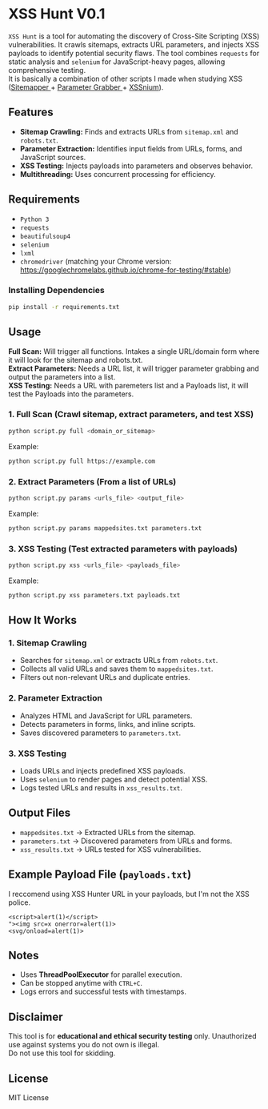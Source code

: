 # XSS Hunt V0.1

`XSS Hunt` is a tool for automating the discovery of Cross-Site Scripting (XSS) vulnerabilities. It crawls sitemaps, extracts URL parameters, and injects XSS payloads to identify potential security flaws. The tool combines `requests` for static analysis and `selenium` for JavaScript-heavy pages, allowing comprehensive testing. <br>
It is basically a combination of other scripts I made when studying XSS (<a href="https://github.com/shootweb/Sitemapper">Sitemapper </a>+ <a href="https://github.com/shootweb/Parameter-grabber">Parameter Grabber </a>+ <a href="https://github.com/shootweb/XSSnium">XSSnium</a>).

## Features
- **Sitemap Crawling:** Finds and extracts URLs from `sitemap.xml` and `robots.txt`.
- **Parameter Extraction:** Identifies input fields from URLs, forms, and JavaScript sources.
- **XSS Testing:** Injects payloads into parameters and observes behavior.
- **Multithreading:** Uses concurrent processing for efficiency.

## Requirements
- `Python 3`
- `requests`
- `beautifulsoup4`
- `selenium`
- `lxml`
- `chromedriver` (matching your Chrome version: https://googlechromelabs.github.io/chrome-for-testing/#stable)

### Installing Dependencies
```bash
pip install -r requirements.txt
```

## Usage
**Full Scan:** Will trigger all functions. Intakes a single URL/domain form where it will look for the sitemap and robots.txt.
<br>
**Extract Parameters:** Needs a URL list, it will trigger parameter grabbing and output the parameters into a list.
<br>
**XSS Testing:** Needs a URL with paremeters list and a Payloads list, it will test the Payloads into the parameters.
<br>
### 1. **Full Scan** (Crawl sitemap, extract parameters, and test XSS)
```bash
python script.py full <domain_or_sitemap>
```
Example:
```bash
python script.py full https://example.com
```

### 2. **Extract Parameters** (From a list of URLs)
```bash
python script.py params <urls_file> <output_file>
```
Example:
```bash
python script.py params mappedsites.txt parameters.txt
```

### 3. **XSS Testing** (Test extracted parameters with payloads)
```bash
python script.py xss <urls_file> <payloads_file>
```
Example:
```bash
python script.py xss parameters.txt payloads.txt
```

## How It Works
### **1. Sitemap Crawling**
- Searches for `sitemap.xml` or extracts URLs from `robots.txt`.
- Collects all valid URLs and saves them to `mappedsites.txt`.
- Filters out non-relevant URLs and duplicate entries.

### **2. Parameter Extraction**
- Analyzes HTML and JavaScript for URL parameters.
- Detects parameters in forms, links, and inline scripts.
- Saves discovered parameters to `parameters.txt`.

### **3. XSS Testing**
- Loads URLs and injects predefined XSS payloads.
- Uses `selenium` to render pages and detect potential XSS.
- Logs tested URLs and results in `xss_results.txt`.

## Output Files
- `mappedsites.txt` → Extracted URLs from the sitemap.
- `parameters.txt` → Discovered parameters from URLs and forms.
- `xss_results.txt` → URLs tested for XSS vulnerabilities.

## Example Payload File (`payloads.txt`)
I reccomend using XSS Hunter URL in your payloads, but I'm not the XSS police.
```
<script>alert(1)</script>
"><img src=x onerror=alert(1)>
<svg/onload=alert(1)>
```

## Notes
- Uses **ThreadPoolExecutor** for parallel execution.
- Can be stopped anytime with `CTRL+C`.
- Logs errors and successful tests with timestamps.

## Disclaimer
This tool is for **educational and ethical security testing** only. Unauthorized use against systems you do not own is illegal.
<br>
Do not use this tool for skidding.

## License
MIT License
